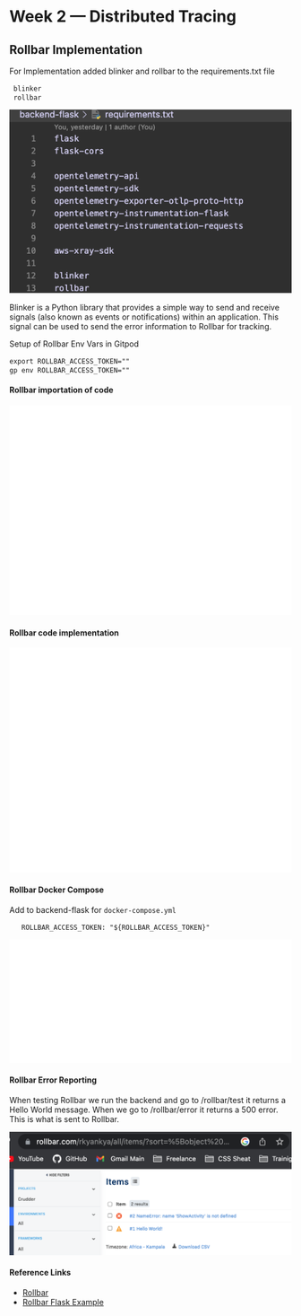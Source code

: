 # Week 2 — Distributed Tracing

## Rollbar Implementation

For Implementation added blinker and rollbar to the requirements.txt file

```text
 blinker
 rollbar
```

![Blinker](assets/rollbar.png)

Blinker is a Python library that provides a simple way to send and receive signals (also known as events or notifications) within an application. This signal can be used to send the error information to Rollbar for tracking.

Setup of Rollbar Env Vars in Gitpod

  ```text
  export ROLLBAR_ACCESS_TOKEN=""
  gp env ROLLBAR_ACCESS_TOKEN=""
  ```

#### Rollbar importation of code

![Rollbar Code Implementation](assets/import-rollbar.svg)

#### Rollbar code implementation

![Rollbar Code Implementation](assets/rollbar-code.svg)

#### Rollbar Docker Compose

Add to backend-flask for `docker-compose.yml`

```text
   ROLLBAR_ACCESS_TOKEN: "${ROLLBAR_ACCESS_TOKEN}"
```

![Rollbar Docker Compose](assets/docker-rollbar.svg)

#### Rollbar Error Reporting

When testing Rollbar we run the backend and go to /rollbar/test it returns a Hello World message. When we go to /rollbar/error it returns a 500 error. This is what is sent to Rollbar.

![Rollbar Error](assets/rollbar-error.png)

#### Reference Links

* [Rollbar](https://rollbar.com/)
* [Rollbar Flask Example](https://github.com/rollbar/rollbar-flask-example/blob/master/hello.py)
